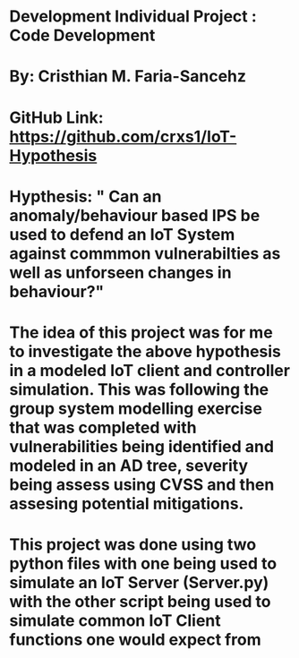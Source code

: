 # Development Individual Project : Code Development
# By: Cristhian M. Faria-Sancehz
# GitHub Link: https://github.com/crxs1/IoT-Hypothesis
# Hypthesis: " Can an anomaly/behaviour based IPS be used to defend an IoT System against commmon vulnerabilties as well as unforseen changes in behaviour?"

# The idea of this project was for me to investigate the above hypothesis in a modeled IoT client and controller simulation. This was following the group system modelling exercise that was completed with vulnerabilities being identified and modeled in an AD tree, severity being assess using CVSS and then assesing potential mitigations. 

# This project was done using two python files with one being used to simulate an IoT Server (Server.py) with the other script being used to simulate common IoT Client functions one would expect from 
